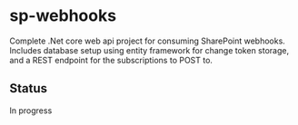 # sp-webhooks
Complete .Net core web api project for consuming SharePoint webhooks. Includes database setup using entity framework for change token storage, and a REST endpoint for the subscriptions to POST to.

## Status
In progress
